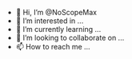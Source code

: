 - 👋 Hi, I’m @NoScopeMax
- 👀 I’m interested in ...
- 🌱 I’m currently learning ...
- 💞️ I’m looking to collaborate on ...
- 📫 How to reach me ...

<!---
NoScopeMax/NoScopeMax is a ✨ special ✨ repository because its `README.md` (this file) appears on your GitHub profile.
You can click the Preview link to take a look at your changes.
--->
